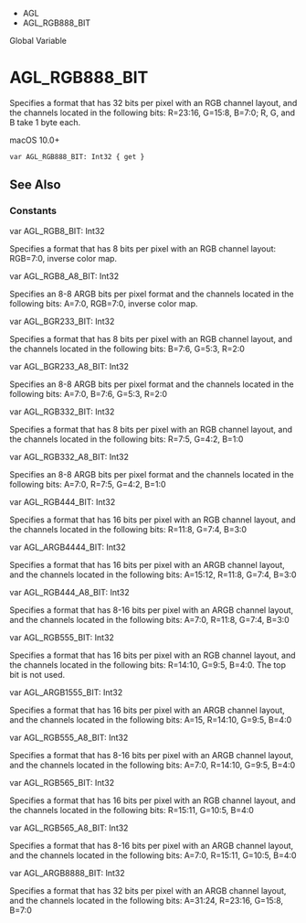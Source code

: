 

- AGL
-  AGL_RGB888_BIT 

Global Variable

# AGL_RGB888_BIT

Specifies a format that has 32 bits per pixel with an RGB channel layout, and the channels located in the following bits: R=23:16, G=15:8, B=7:0; R, G, and B take 1 byte each.

macOS 10.0+

``` source
var AGL_RGB888_BIT: Int32 { get }
```

## See Also

### Constants

var AGL_RGB8_BIT: Int32

Specifies a format that has 8 bits per pixel with an RGB channel layout: RGB=7:0, inverse color map.

var AGL_RGB8_A8_BIT: Int32

Specifies an 8-8 ARGB bits per pixel format and the channels located in the following bits: A=7:0, RGB=7:0, inverse color map.

var AGL_BGR233_BIT: Int32

Specifies a format that has 8 bits per pixel with an RGB channel layout, and the channels located in the following bits: B=7:6, G=5:3, R=2:0

var AGL_BGR233_A8_BIT: Int32

Specifies an 8-8 ARGB bits per pixel format and the channels located in the following bits: A=7:0, B=7:6, G=5:3, R=2:0

var AGL_RGB332_BIT: Int32

Specifies a format that has 8 bits per pixel with an RGB channel layout, and the channels located in the following bits: R=7:5, G=4:2, B=1:0

var AGL_RGB332_A8_BIT: Int32

Specifies an 8-8 ARGB bits per pixel format and the channels located in the following bits: A=7:0, R=7:5, G=4:2, B=1:0

var AGL_RGB444_BIT: Int32

Specifies a format that has 16 bits per pixel with an RGB channel layout, and the channels located in the following bits: R=11:8, G=7:4, B=3:0

var AGL_ARGB4444_BIT: Int32

Specifies a format that has 16 bits per pixel with an ARGB channel layout, and the channels located in the following bits: A=15:12, R=11:8, G=7:4, B=3:0

var AGL_RGB444_A8_BIT: Int32

Specifies a format that has 8-16 bits per pixel with an ARGB channel layout, and the channels located in the following bits: A=7:0, R=11:8, G=7:4, B=3:0

var AGL_RGB555_BIT: Int32

Specifies a format that has 16 bits per pixel with an RGB channel layout, and the channels located in the following bits: R=14:10, G=9:5, B=4:0. The top bit is not used.

var AGL_ARGB1555_BIT: Int32

Specifies a format that has 16 bits per pixel with an ARGB channel layout, and the channels located in the following bits: A=15, R=14:10, G=9:5, B=4:0

var AGL_RGB555_A8_BIT: Int32

Specifies a format that has 8-16 bits per pixel with an ARGB channel layout, and the channels located in the following bits: A=7:0, R=14:10, G=9:5, B=4:0

var AGL_RGB565_BIT: Int32

Specifies a format that has 16 bits per pixel with an RGB channel layout, and the channels located in the following bits: R=15:11, G=10:5, B=4:0

var AGL_RGB565_A8_BIT: Int32

Specifies a format that has 8-16 bits per pixel with an ARGB channel layout, and the channels located in the following bits: A=7:0, R=15:11, G=10:5, B=4:0

var AGL_ARGB8888_BIT: Int32

Specifies a format that has 32 bits per pixel with an ARGB channel layout, and the channels located in the following bits: A=31:24, R=23:16, G=15:8, B=7:0

